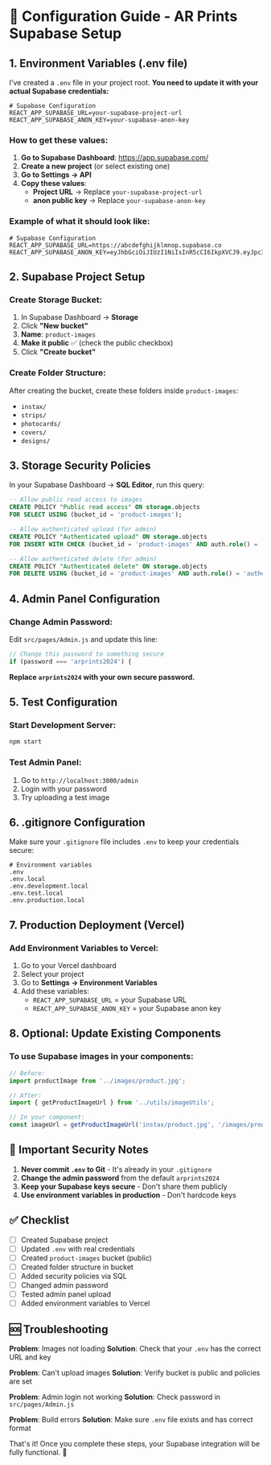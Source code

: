 # 🔧 Configuration Guide - AR Prints Supabase Setup

## 1. Environment Variables (.env file)

I've created a `.env` file in your project root. **You need to update it with your actual Supabase credentials:**

```env
# Supabase Configuration
REACT_APP_SUPABASE_URL=your-supabase-project-url
REACT_APP_SUPABASE_ANON_KEY=your-supabase-anon-key
```

### How to get these values:

1. **Go to Supabase Dashboard**: https://app.supabase.com/
2. **Create a new project** (or select existing one)
3. **Go to Settings → API**
4. **Copy these values**:
   - **Project URL** → Replace `your-supabase-project-url`
   - **anon public key** → Replace `your-supabase-anon-key`

### Example of what it should look like:
```env
# Supabase Configuration
REACT_APP_SUPABASE_URL=https://abcdefghijklmnop.supabase.co
REACT_APP_SUPABASE_ANON_KEY=eyJhbGciOiJIUzI1NiIsInR5cCI6IkpXVCJ9.eyJpc3MiOiJzdXBhYmFzZSIsInJlZiI6ImFiY2RlZmdoaWprbG1ub3AiLCJyb2xlIjoiYW5vbiIsImlhdCI6MTY0NzQ5ODk5OSwiZXhwIjoxOTYzMDc0OTk5fQ.1234567890abcdefghijklmnopqrstuvwxyz
```

## 2. Supabase Project Setup

### Create Storage Bucket:
1. In Supabase Dashboard → **Storage**
2. Click **"New bucket"**
3. **Name**: `product-images`
4. **Make it public** ✅ (check the public checkbox)
5. Click **"Create bucket"**

### Create Folder Structure:
After creating the bucket, create these folders inside `product-images`:
- `instax/`
- `strips/`
- `photocards/`
- `covers/`
- `designs/`

## 3. Storage Security Policies

In your Supabase Dashboard → **SQL Editor**, run this query:

```sql
-- Allow public read access to images
CREATE POLICY "Public read access" ON storage.objects
FOR SELECT USING (bucket_id = 'product-images');

-- Allow authenticated upload (for admin)
CREATE POLICY "Authenticated upload" ON storage.objects
FOR INSERT WITH CHECK (bucket_id = 'product-images' AND auth.role() = 'authenticated');

-- Allow authenticated delete (for admin)
CREATE POLICY "Authenticated delete" ON storage.objects
FOR DELETE USING (bucket_id = 'product-images' AND auth.role() = 'authenticated');
```

## 4. Admin Panel Configuration

### Change Admin Password:
Edit `src/pages/Admin.js` and update this line:

```javascript
// Change this password to something secure
if (password === 'arprints2024') {
```

**Replace `arprints2024` with your own secure password.**

## 5. Test Configuration

### Start Development Server:
```bash
npm start
```

### Test Admin Panel:
1. Go to `http://localhost:3000/admin`
2. Login with your password
3. Try uploading a test image

## 6. .gitignore Configuration

Make sure your `.gitignore` file includes `.env` to keep your credentials secure:

```gitignore
# Environment variables
.env
.env.local
.env.development.local
.env.test.local
.env.production.local
```

## 7. Production Deployment (Vercel)

### Add Environment Variables to Vercel:
1. Go to your Vercel dashboard
2. Select your project
3. Go to **Settings → Environment Variables**
4. Add these variables:
   - `REACT_APP_SUPABASE_URL` = your Supabase URL
   - `REACT_APP_SUPABASE_ANON_KEY` = your Supabase anon key

## 8. Optional: Update Existing Components

### To use Supabase images in your components:

```javascript
// Before:
import productImage from '../images/product.jpg';

// After:
import { getProductImageUrl } from '../utils/imageUtils';

// In your component:
const imageUrl = getProductImageUrl('instax/product.jpg', '/images/product.jpg');
```

## 🚨 Important Security Notes

1. **Never commit `.env` to Git** - It's already in your `.gitignore`
2. **Change the admin password** from the default `arprints2024`
3. **Keep your Supabase keys secure** - Don't share them publicly
4. **Use environment variables in production** - Don't hardcode keys

## ✅ Checklist

- [ ] Created Supabase project
- [ ] Updated `.env` with real credentials
- [ ] Created `product-images` bucket (public)
- [ ] Created folder structure in bucket
- [ ] Added security policies via SQL
- [ ] Changed admin password
- [ ] Tested admin panel upload
- [ ] Added environment variables to Vercel

## 🆘 Troubleshooting

**Problem**: Images not loading
**Solution**: Check that your `.env` has the correct URL and key

**Problem**: Can't upload images
**Solution**: Verify bucket is public and policies are set

**Problem**: Admin login not working
**Solution**: Check password in `src/pages/Admin.js`

**Problem**: Build errors
**Solution**: Make sure `.env` file exists and has correct format

That's it! Once you complete these steps, your Supabase integration will be fully functional. 🎉 